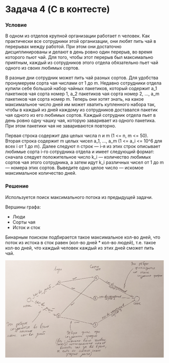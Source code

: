 # Задача 4 (C в контесте)

### Условие
В одном из отделов крупной организации работает n человек. Как практически все сотрудники этой организации, они любят пить чай в перерывах между работой.
При этом они достаточно дисциплинированы и делают в день ровно один перерыв, во время которого пьют чай.
Для того, чтобы этот перерыв был максимально приятным, каждый из сотрудников этого отдела обязательно пьет чай одного из своих любимых сортов.

В разные дни сотрудник может пить чай разных сортов. Для удобства пронумеруем сорта чая числами от 1 до m.
Недавно сотрудники отдела купили себе большой набор чайных пакетиков, который содержит a_1 пакетиков чая сорта номер 1, a_2 пакетиков чая сорта номер 2, ..., a_m пакетиков чая сорта номер m.
Теперь они хотят знать, на какое максимальное число дней им может хватить купленного набора так, чтобы в каждый из дней каждому из сотрудников доставался пакетик чая одного из его любимых сортов.
Каждый сотрудник отдела пьет в день ровно одну чашку чая, которую заваривает из одного пакетика. При этом пакетики чая не завариваются повторно.

Первая строка содержит два целых числа n и m (1 <= n, m <= 50). Вторая строка содержит m целых чисел a_1, ..., a_m (1 <= a_i <= 10^6 для всех i от 1 до m).
Далее следуют n строк — i-я из этих строк описывает любимые сорта i-го сотрудника отдела и имеет следующий формат:
сначала следует положительное число k_i — количество любимых сортов чая этого сотрудника, а затем идут k_i различных чисел от 1 до m — номера этих сортов.
Выведите одно целое число — искомое максимальное количество дней.

### Решение
Используется поиск максимального потока из предыдущей задачи.

Вершины графа:


+ Люди
+ Сорты чая
+ Исток и сток

Бинарным поиском подбирается такое максимальное кол-во дней, что поток из истока в сток равен (кол-во дней * кол-во людей), т.е. такое кол-во дней, что каждый человек каждый из этих дней сможет пить чай.

![Graph](img/graph.jpg)
